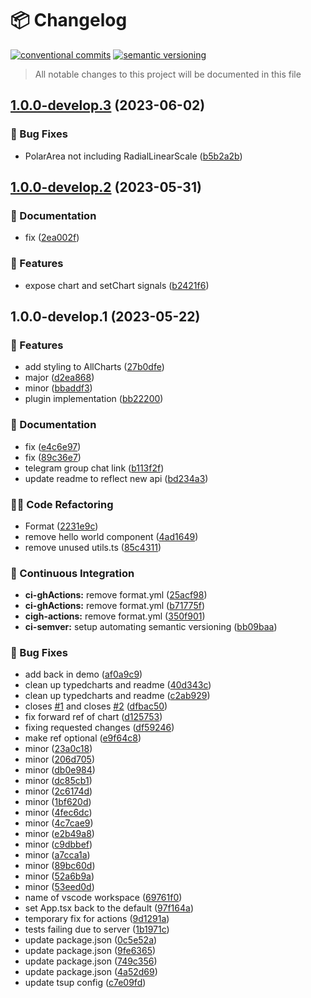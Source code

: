 # 📦 Changelog 
[![conventional commits](https://img.shields.io/badge/conventional%20commits-1.0.0-yellow.svg)](https://conventionalcommits.org)
[![semantic versioning](https://img.shields.io/badge/semantic%20versioning-2.0.0-green.svg)](https://semver.org)
> All notable changes to this project will be documented in this file

## [1.0.0-develop.3](https://github.com/s0ftik3/solid-chartjs/compare/v1.0.0-develop.2...v1.0.0-develop.3) (2023-06-02)


### 🐛 Bug Fixes

* PolarArea not including RadialLinearScale ([b5b2a2b](https://github.com/s0ftik3/solid-chartjs/commit/b5b2a2b5a879f503f76844f159e5cf03a4012ae9))

## [1.0.0-develop.2](https://github.com/s0ftik3/solid-chartjs/compare/v1.0.0-develop.1...v1.0.0-develop.2) (2023-05-31)


### 📝 Documentation

* fix ([2ea002f](https://github.com/s0ftik3/solid-chartjs/commit/2ea002fe87c7ed5999deb500bc501d7edc0cd5f7))


### 🍕 Features

* expose chart and setChart signals ([b2421f6](https://github.com/s0ftik3/solid-chartjs/commit/b2421f6301d06769389b0d536356b2a6cefc15b6))

## 1.0.0-develop.1 (2023-05-22)


### 🍕 Features

* add styling to AllCharts ([27b0dfe](https://github.com/s0ftik3/solid-chartjs/commit/27b0dfeb94c6f8ff21ac4893c1e6c0b01d628f00))
* major ([d2ea868](https://github.com/s0ftik3/solid-chartjs/commit/d2ea8681d8bba86bcab887060a05b798ae14b879))
* minor ([bbaddf3](https://github.com/s0ftik3/solid-chartjs/commit/bbaddf354f79500968b9ff688048807bc5a1a64a))
* plugin implementation ([bb22200](https://github.com/s0ftik3/solid-chartjs/commit/bb22200fa23909e0d9fcbc0660f6573a167b5a12))


### 📝 Documentation

* fix ([e4c6e97](https://github.com/s0ftik3/solid-chartjs/commit/e4c6e97bd4be18413885fb80d9901317fcde4726))
* fix ([89c36e7](https://github.com/s0ftik3/solid-chartjs/commit/89c36e706975ca026fa0e262e11a8e1eb8243635))
* telegram group chat link ([b113f2f](https://github.com/s0ftik3/solid-chartjs/commit/b113f2f12e4bed9f2503f2a7942ce05238ff3aa8))
* update readme to reflect new api ([bd234a3](https://github.com/s0ftik3/solid-chartjs/commit/bd234a336b155370077be7f2dbc586f4345580f9))


### 🧑‍💻 Code Refactoring

* Format ([2231e9c](https://github.com/s0ftik3/solid-chartjs/commit/2231e9c47c65c3eaff54a72bb1b66055bc01e37e))
* remove hello world component ([4ad1649](https://github.com/s0ftik3/solid-chartjs/commit/4ad1649c1e25582ba982b3c16bcfb3c50d262023))
* remove unused utils.ts ([85c4311](https://github.com/s0ftik3/solid-chartjs/commit/85c431191d981516a712adfcf80c7af34ccba3b5))


### 🔁 Continuous Integration

* **ci-ghActions:** remove format.yml ([25acf98](https://github.com/s0ftik3/solid-chartjs/commit/25acf9842fd213312dddd2722aa14813db197dc3))
* **ci-ghActions:** remove format.yml ([b71775f](https://github.com/s0ftik3/solid-chartjs/commit/b71775f647dd392f7347c1aab0ddc52d91717d3c))
* **cigh-actions:** remove format.yml ([350f901](https://github.com/s0ftik3/solid-chartjs/commit/350f9012a7f090046ad3b2fb774f1f90a6aa9def))
* **ci-semver:** setup automating semantic versioning ([bb09baa](https://github.com/s0ftik3/solid-chartjs/commit/bb09baac30093774b4e9581f0f9d3dd39ba69a96))


### 🐛 Bug Fixes

* add back in demo ([af0a9c9](https://github.com/s0ftik3/solid-chartjs/commit/af0a9c92c38ebea49a0b732be8b05e744e4f5cdd))
* clean up typedcharts and readme ([40d343c](https://github.com/s0ftik3/solid-chartjs/commit/40d343ca76e144dedc653692d094ec3a050fe2ec))
* clean up typedcharts and readme ([c2ab929](https://github.com/s0ftik3/solid-chartjs/commit/c2ab9298b4684e34f9f0c755e3b23411ccdf10fe))
* closes [#1](https://github.com/s0ftik3/solid-chartjs/issues/1) and closes [#2](https://github.com/s0ftik3/solid-chartjs/issues/2) ([dfbac50](https://github.com/s0ftik3/solid-chartjs/commit/dfbac50fb4b1ef4a2adce47b88a417b342284b9f))
* fix forward ref of chart ([d125753](https://github.com/s0ftik3/solid-chartjs/commit/d1257537b6a486b3769cf576e7d5a3998401013b))
* fixing requested changes ([df59246](https://github.com/s0ftik3/solid-chartjs/commit/df59246eac0b9dc7a65ec0dd7e82fc41a9101dae))
* make ref optional ([e9f64c8](https://github.com/s0ftik3/solid-chartjs/commit/e9f64c8231580acb04a0e19020b9addcd2b33f46))
* minor ([23a0c18](https://github.com/s0ftik3/solid-chartjs/commit/23a0c18571b0f6a4848e19dc953df358410e5ca9))
* minor ([206d705](https://github.com/s0ftik3/solid-chartjs/commit/206d705fb26a66ec8cdecc17927dabbae4bd218e))
* minor ([db0e984](https://github.com/s0ftik3/solid-chartjs/commit/db0e9844d8cad63cdb667442f60112f8d47b1b6b))
* minor ([dc85cb1](https://github.com/s0ftik3/solid-chartjs/commit/dc85cb1bdf6abf406b7a0aa5dc6f3391f27cbc98))
* minor ([2c6174d](https://github.com/s0ftik3/solid-chartjs/commit/2c6174dd7cf34b2308a74a9c210195462e3f4761))
* minor ([1bf620d](https://github.com/s0ftik3/solid-chartjs/commit/1bf620db592a2222b38a91e6f22d59d730bdf5bf))
* minor ([4fec6dc](https://github.com/s0ftik3/solid-chartjs/commit/4fec6dc8dc3ed31727359943f6ba287976d42b2c))
* minor ([4c7cae9](https://github.com/s0ftik3/solid-chartjs/commit/4c7cae97b59289e26b1660551716c37104a89cac))
* minor ([e2b49a8](https://github.com/s0ftik3/solid-chartjs/commit/e2b49a86b86bd605c8f8bc764f860bf20d25b0b2))
* minor ([c9dbbef](https://github.com/s0ftik3/solid-chartjs/commit/c9dbbef76ef5096f2e21d37f2b0d07977b72238a))
* minor ([a7cca1a](https://github.com/s0ftik3/solid-chartjs/commit/a7cca1a10b0a34e2d7e202fb3b7395e77079998c))
* minor ([89bc60d](https://github.com/s0ftik3/solid-chartjs/commit/89bc60d2b25c64fc68498dda1c59212631653f29))
* minor ([52a6b9a](https://github.com/s0ftik3/solid-chartjs/commit/52a6b9a2ebd47e6e28f6e64d0699a96c6f169cb6))
* minor ([53eed0d](https://github.com/s0ftik3/solid-chartjs/commit/53eed0d24ed961f8684923ed9d54087b4f767357))
* name of vscode workspace ([69761f0](https://github.com/s0ftik3/solid-chartjs/commit/69761f0d251778fb6e314d7ecd5992a4dfcac36a))
* set App.tsx back to the default ([97f164a](https://github.com/s0ftik3/solid-chartjs/commit/97f164a77b75ffafc465b959e8bbd318eea14613))
* temporary fix for actions ([9d1291a](https://github.com/s0ftik3/solid-chartjs/commit/9d1291ab460877dcf0964e6c5de31a36a06fb760))
* tests failing due to server ([1b1971c](https://github.com/s0ftik3/solid-chartjs/commit/1b1971c0fed25b11338810db79b1a54ae54f6ffe))
* update package.json ([0c5e52a](https://github.com/s0ftik3/solid-chartjs/commit/0c5e52af1ff88ba590923ee2c32eaa23e9cbaac1))
* update package.json ([9fe6365](https://github.com/s0ftik3/solid-chartjs/commit/9fe63657f5a98c60a8501a7b5a9a2432315b3c0e))
* update package.json ([749c356](https://github.com/s0ftik3/solid-chartjs/commit/749c356216f10be3ffa9c96a7e999180bd70b84a))
* update package.json ([4a52d69](https://github.com/s0ftik3/solid-chartjs/commit/4a52d6964e559746f9b093017e91b3f17a7f3beb))
* update tsup config ([c7e09fd](https://github.com/s0ftik3/solid-chartjs/commit/c7e09fd551a7de10294fb75bc23e233773b6ad6f))
